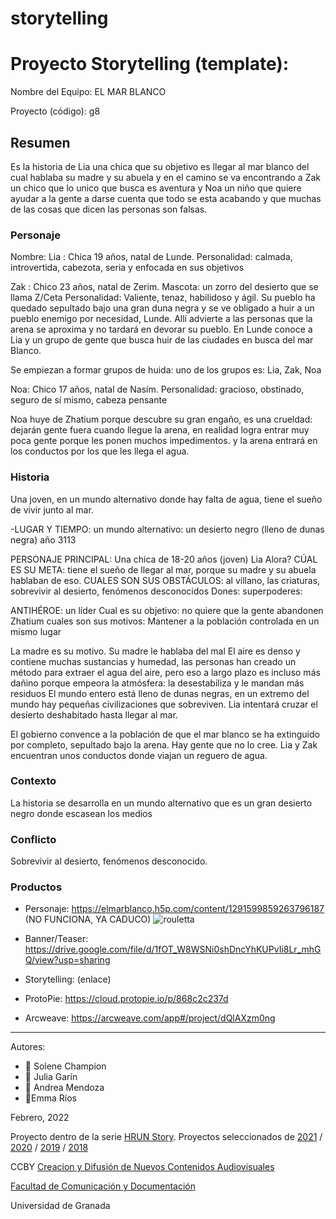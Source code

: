 # storytelling



# Proyecto Storytelling (template): 

Nombre del Equipo: EL MAR BLANCO 

Proyecto (código): g8


## Resumen
Es la historia de Lia una chica que su objetivo es llegar al mar blanco del cual hablaba su madre y su abuela y en el camino se va encontrando a Zak un chico que lo unico que busca es aventura y Noa un niño que quiere ayudar a la gente a darse cuenta que todo se esta acabando y que muchas de las cosas que dicen las personas son falsas.

### Personaje


Nombre: 
Lia : Chica 19 años, natal de Lunde.
Personalidad: calmada, introvertida, cabezota, seria y enfocada en sus objetivos

Zak : Chico 23 años, natal de Zerim.
Mascota: un zorro del desierto que se llama Z/Ceta
Personalidad: Valiente, tenaz, habilidoso y ágil. 
Su pueblo ha quedado sepultado bajo una gran duna negra y se ve obligado a huir a un pueblo enemigo por necesidad, Lunde.
Allí advierte a las personas que la arena se aproxima y no tardará en devorar su pueblo. En Lunde conoce a Lia y un grupo de gente que busca huir de las ciudades en busca del mar Blanco. 


Se empiezan a formar grupos de huida: uno de los grupos es: Lia, Zak, Noa


Noa: Chico 17 años, natal de Nasím.
Personalidad: gracioso, obstinado, seguro de sí mismo,  cabeza pensante

Noa huye de Zhatium porque descubre su gran engaño, es una crueldad: dejarán gente fuera cuando llegue la arena, en realidad logra entrar muy poca gente porque les ponen muchos impedimentos. y la arena entrará en los conductos por los que les llega el agua.



### Historia

Una joven, en un mundo alternativo donde hay falta de agua, tiene el sueño de vivir junto al mar.

-LUGAR Y TIEMPO: un mundo alternativo: un desierto negro (lleno de dunas negra) año 3113

PERSONAJE PRINCIPAL: Una chica de 18-20 años (joven) 
Lia Alora?
CÚAL ES SU META: tiene el sueño de llegar al mar, porque su madre y su abuela hablaban de eso. 
CUALES SON SUS OBSTÁCULOS: al villano, las criaturas, sobrevivir al desierto, fenómenos desconocidos
Dones: superpoderes:

ANTIHÉROE: un líder
Cual es su objetivo: no quiere que la gente abandonen Zhatium
cuales son sus motivos: Mantener a la población controlada en un mismo lugar



La madre es su motivo. Su madre le hablaba del mal
El aire es denso y contiene muchas sustancias y humedad, las personas han creado un método para extraer el agua del aire, pero eso a largo plazo es incluso más dañino porque empeora la atmósfera: la desestabiliza y le mandan más residuos
El mundo entero está lleno de dunas negras, en un extremo del mundo hay pequeñas civilizaciones que sobreviven. Lia intentará cruzar el desierto deshabitado hasta llegar al mar.

El gobierno convence a la población de que el mar blanco se ha extinguido por completo, sepultado bajo la arena. Hay gente que no lo cree. Lia y Zak encuentran unos conductos donde viajan un reguero de agua. 

### Contexto
La historia se desarrolla en un mundo alternativo que es un gran desierto negro donde escasean los medios

### Conflicto
Sobrevivir al desierto, fenómenos desconocido.




### Productos

- Personaje:  https://elmarblanco.h5p.com/content/1291599859263796187 (NO FUNCIONA, YA CADUCO)
![rouletta](https://user-images.githubusercontent.com/101631881/172071686-2d516010-8b2c-4a4b-bef7-020f2b6a56e1.png)

- Banner/Teaser: https://drive.google.com/file/d/1fOT_W8WSNi0shDncYhKUPvIi8Lr_mhGQ/view?usp=sharing

- Storytelling: (enlace) 
- ProtoPie: https://cloud.protopie.io/p/868c2c237d 
- Arcweave: https://arcweave.com/app#/project/dQlAXzm0ng

------



Autores:  
<!---
Incluir lista de personas del grupo 
Se puede añadir enlace a página personal de github o lo que se quiera...(optativo)
-->


- :woman: Solene Champion 
- :woman: Julia Garín 
- :woman: Andrea Mendoza
- :woman:Emma Ríos

<!---
Lista completa de emojis de markDown - https://gist.github.com/rxaviers/7360908) 
-->



Febrero, 2022

Proyecto dentro de la serie [HRUN Story](https://github.com/mgea/storytelling_21/blob/master/What_is_a_HRUN_story.md). 
Proyectos seleccionados de  [2021](https://github.com/mgea/storytelling/blob/master/2021/readme.md) / [2020](https://github.com/mgea/storytelling/blob/master/2020/readme.md)  / 
[2019](https://github.com/mgea/storytelling/blob/master/2019/readme.md) / [2018](https://github.com/mgea/storytelling/blob/master/2018/readme.md) 

CCBY [Creacion y Difusión de Nuevos Contenidos Audiovisuales](http://utopolis.ugr.es/medialab)

[Facultad de Comunicación y Documentación](http://fcd.ugr.es)

Universidad de Granada
